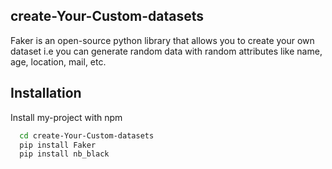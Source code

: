 ## create-Your-Custom-datasets
Faker is an open-source python library that allows you to create your own dataset i.e you can generate random data with random attributes like name, age, location, mail, etc.

## Installation

Install my-project with npm

```bash
  cd create-Your-Custom-datasets
  pip install Faker
  pip install nb_black
```
